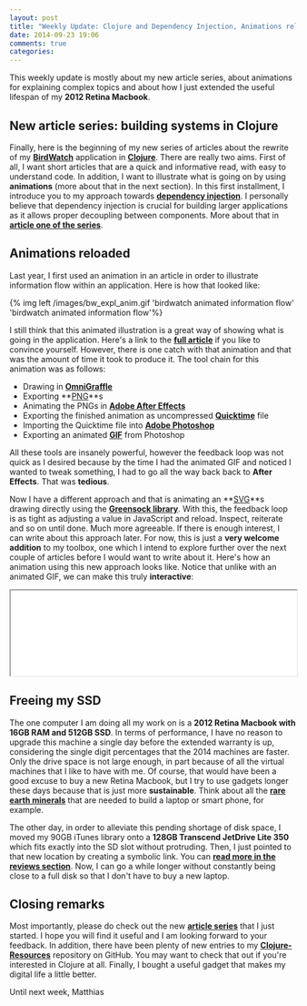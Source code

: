 ```yaml
---
layout: post
title: "Weekly Update: Clojure and Dependency Injection, Animations reloaded & freeing my SSD"
date: 2014-09-23 19:06
comments: true
categories: 
---
```

This weekly update is mostly about my new article series, about animations for explaining complex topics and about how I just extended the useful lifespan of my **2012 Retina Macbook**.

<!-- more -->

## New article series: building systems in Clojure
Finally, here is the beginning of my new series of articles about the rewrite of my **[BirdWatch](https://github.com/matthiasn/BirdWatch)** application in **[Clojure](http://clojure.org)**. There are really two aims. First of all, I want short articles that are a quick and informative read, with easy to understand code. In addition, I want to illustrate what is going on by using **animations** (more about that in the next section). In this first installment, I introduce you to my approach towards **[dependency injection](http://en.wikipedia.org/wiki/Dependency_injection)**. I personally believe that dependency injection is crucial for building larger applications as it allows proper decoupling between components. More about that in **[article one of the series](/blog/2014/09/24/Building-Systems-in-Clojure-1/)**.

## Animations reloaded
Last year, I first used an animation in an article in order to illustrate information flow within an application. Here is how that looked like:

{% img left /images/bw_expl_anim.gif 'birdwatch animated information flow' 'birdwatch animated information flow'%}

I still think that this animated illustration is a great way of showing what is going in the application. Here's a link to the **[full article](/blog/2013/09/10/birdwatch-explained/)** if you like to convince yourself. However, there is one catch with that animation and that was the amount of time it took to produce it. The tool chain for this animation was as follows:

* Drawing in **[OmniGraffle](https://www.omnigroup.com/omnigraffle)**
* Exporting **[PNG](http://en.wikipedia.org/wiki/Portable_Network_Graphics)**s
* Animating the PNGs in **[Adobe After Effects](http://www.adobe.com/products/aftereffects.html)**
* Exporting the finished animation as uncompressed **[Quicktime](http://en.wikipedia.org/wiki/QuickTime)** file
* Importing the Quicktime file into **[Adobe Photoshop](http://www.adobe.com/products/photoshop.html)**
* Exporting an animated **[GIF](http://en.wikipedia.org/wiki/Graphics_Interchange_Format)** from Photoshop

All these tools are insanely powerful, however the feedback loop was not quick as I desired because by the time I had the animated GIF and noticed I wanted to tweak something, I had to go all the way back back to **After Effects**. That was **tedious**.

Now I have a different approach and that is animating an **[SVG](http://en.wikipedia.org/wiki/Scalable_Vector_Graphics)**s drawing directly using the **[Greensock library](https://greensock.com/)**. With this, the feedback loop is as tight as adjusting a value in JavaScript and reload. Inspect, reiterate and so on until done. Much more agreeable. If there is enough interest, I can write about this approach later. For now, this is just a **very welcome addition** to my toolbox, one which I intend to explore further over the next couple of articles before I would want to write about it. Here's how an animation using this new approach looks like. Notice that unlike with an animated GIF, we can make this truly **interactive**:

<script language="javascript" type="text/javascript">
  function resizeIframe(obj) {
    obj.style.height = obj.contentWindow.document.body.scrollHeight + 'px';
    obj.style.width = obj.contentWindow.document.body.scrollWidth + 'px';
  }
</script>

<iframe width="100%;" src="/iframes/bw-anim/index.html" scrolling="no" onload="javascript:resizeIframe(this);" ></iframe>

## Freeing my SSD
The one computer I am doing all my work on is a **2012 Retina Macbook with 16GB RAM and 512GB SSD**. In terms of performance, I have no reason to upgrade this machine a single day before the extended warranty is up, considering the single digit percentages that the 2014 machines are faster. Only the drive space is not large enough, in part because of all the virtual machines that I like to have with me. Of course, that would have been a good excuse to buy a new Retina Macbook, but I try to use gadgets longer these days because that is just more **sustainable**. Think about all the **[rare earth minerals](http://en.wikipedia.org/wiki/Rare_earth_mineral)** that are needed to build a laptop or smart phone, for example.

The other day, in order to alleviate this pending shortage of disk space, I moved my 90GB iTunes library onto a **128GB Transcend JetDrive Lite 350** which fits exactly into the SD slot without protruding. Then, I just pointed to that new location by creating a symbolic link. You can **[read more in the reviews section](/reviews/transcend-jetdrive-lite-350)**. Now, I can go a while longer without constantly being close to a full disk so that I don't have to buy a new laptop.

## Closing remarks
Most importantly, please do check out the new **[article series](/blog/2014/09/24/Building-Systems-in-Clojure-1/)** that I just started. I hope you will find it useful and I am looking forward to your feedback. In addition, there have been plenty of new entries to my **[Clojure-Resources](https://github.com/matthiasn/Clojure-Resources)** repository on GitHub. You may want to check that out if you're interested in Clojure at all. Finally, I bought a useful gadget that makes my digital life a little better.

Until next week,
Matthias